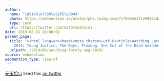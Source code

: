 ```yaml
---
author:
  name: "\u5143\u7389\u62FE\u3044"
  photo: https://webmention.io/avatar/pbs.twimg.com/7cf938e51f1e9936cdac6c47d040116a5246824c93d137b54010f8f7f259c0f5.jpg
  type: card
  url: https://twitter.com/mototamahiroi
date: 2019-08-31 16:00:02
parent_page:
  title: '><html lang=en><head><meta charset=utf-8><title>Watching Lately: August
    2019: Young Justice, The Boys, Fleabag, One Cut of the Dead &middot; Roy Tang'
  urlpath: /2019/08/watching-lately-aug-2019/
source: webmention
webmention_type: like-of
---
```


[元玉拾い](https://twitter.com/mototamahiroi) liked this [on twitter](https://twitter.com/roytang/status/1167591080860295171#favorited-by-148522466)